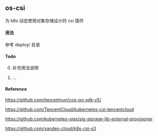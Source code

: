 ## os-csi

为 k8s 动态使用对象存储设计的 csi 插件

#### 用法

参考 deploy/ 目录


#### Todo

0. 补充用法说明

1. ...


#### Reference

https://github.com/tencentyun/cos-go-sdk-v5/

https://github.com/TencentCloud/kubernetes-csi-tencentcloud

https://github.com/kubernetes-sigs/sig-storage-lib-external-provisioner

https://github.com/yandex-cloud/k8s-csi-s3